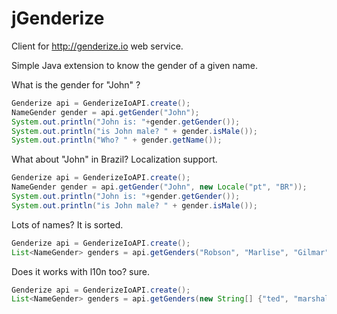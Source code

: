# jGenderize

Client for http://genderize.io web service.

Simple Java extension to know the gender of a given name.

What is the gender for "John" ?

```java
Genderize api = GenderizeIoAPI.create();
NameGender gender = api.getGender("John");
System.out.println("John is: "+gender.getGender());
System.out.println("is John male? " + gender.isMale());
System.out.println("Who? " + gender.getName());
```
What about "John" in Brazil? Localization support.

```java
Genderize api = GenderizeIoAPI.create();
NameGender gender = api.getGender("John", new Locale("pt", "BR"));
System.out.println("John is: "+gender.getGender());
System.out.println("is John male? " + gender.isMale());
```
Lots of names? It is sorted.

```java
Genderize api = GenderizeIoAPI.create();
List<NameGender> genders = api.getGenders("Robson", "Marlise", "Gilmar");
```
Does it works with l10n too? sure.

```java
Genderize api = GenderizeIoAPI.create();
List<NameGender> genders = api.getGenders(new String[] {"ted", "marshall", "lilly", "robin", "barney", "melissa"}, new Locale("en", "US"));
```
